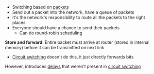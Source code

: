 - Switching based on [packets](Packet.md)
- Send out a packet into the network, have a queue of packets
- It's the network's responsibility to route all the packets to the right places
- Everyone should have a chance to send their packets
	- Can do round-robin scheduling

**Store and forward**: Entire packet must arrive at router (stored in internal memory) before it can be transmitted on next link
- [Circuit switching](Circuit%20switching.md) doesn't do this, it just directly forwards bits

However, introduces [delays](Delay.md) that weren't present in [circuit switching](Circuit%20switching.md)

